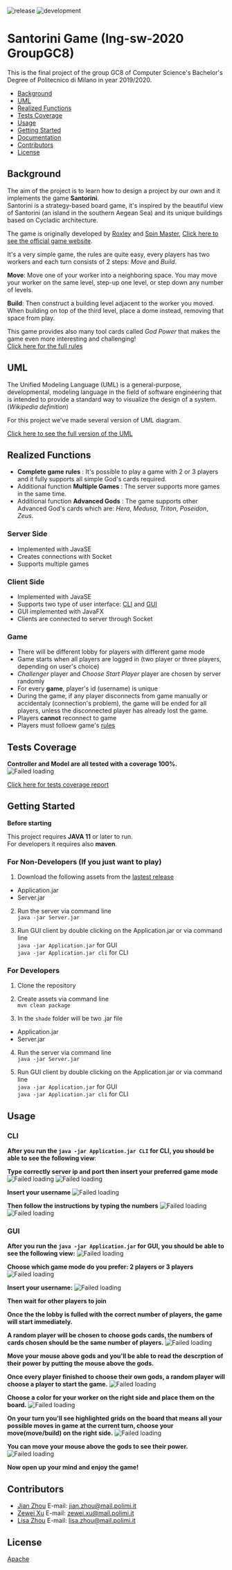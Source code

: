 ![release](https://github.com/zhou0998/ing-sw-2020-Zhou-Zhou-Xu/workflows/release/badge.svg) ![development](https://github.com/zhou0998/ing-sw-2020-Zhou-Zhou-Xu/workflows/development/badge.svg)

# Santorini Game (Ing-sw-2020 GroupGC8)

This is the final project of the group GC8 of Computer Science's Bachelor's Degree of Politecnico di Milano in year 2019/2020.

- [Background](#Background)
- [UML](#UML)
- [Realized Functions](#Realized-functions)
- [Tests Coverage](#Tests-Coverage)
- [Usage](#Usage)
- [Getting Started](#Getting-Started)
- [Documentation](https://zhou0998.github.io/ing-sw-2020-Zhou-Zhou-Xu/)
- [Contributors](#Contributors)
- [License](#License)

## Background

The aim of the project is to learn how to design a project by our own and it implements the game **Santorini**.  
Santorini is a strategy-based board game, it's inspired by the beautiful view of Santorini (an island in the southern Aegean Sea) and its unique buildings based on Cycladic architecture.

The game is originally developed by [Roxley](https://roxley.com/ "Roxley official website") and [Spin Master](http://www.spinmaster.com/ "Spin Master official website"), [Click here to see the official game website](https://roxley.com/products/santorini?currency=EUR).

It's a very simple game, the rules are quite easy, every players has two workers and each turn consists of 2 steps: *Move* and *Build*.

**Move**: Move one of your worker into a neighboring space. You may move your worker on the same level, step-up one level, or step down any number of levels.  

**Build**: Then construct a building level adjacent to the worker you moved. When building on top of the third level, place a dome instead, removing that space from play.  

This game provides also many tool cards called *God Power* that makes the game even more interesting and challenging!  
  [Click here for the full rules](/example/santoriniRules.md)


## UML

The Unified Modeling Language (UML) is a general-purpose, developmental, modeling language in the field of software engineering that is intended to provide a standard way to visualize the design of a system. (*Wikipedia definition*)  

For this project we've made several version of UML diagram.  

  [Click here to see the full version of the UML](/UML)

## Realized Functions

  - **Complete game rules** : It's possible to play a game with 2 or 3 players and it fully supports all simple God's cards required.
  - Additional function **Multiple Games** : The server supports more games in the same time.
  - Additional function **Advanced Gods** : The game supports other Advanced God's cards which are: *Hera*, *Medusa*, *Triton*, *Poseidon*, *Zeus*.

  ### Server Side
  - Implemented with JavaSE
  - Creates connections with Socket
  - Supports multiple games

  ### Client Side
  - Implemented with JavaSE
  - Supports two type of user interface: [CLI](#CLI) and [GUI](#GUI)
  - GUI implemented with JavaFX
  - Clients are connected to server through Socket

  ### Game
  - There will be different lobby for players with different game mode
  - Game starts when all players are logged in (two player or three players, depending on user's choice)
  - *Challenger* player and *Choose Start Player* player are chosen by server randomly
  - For every **game**, player's id (username) is unique
  - During the game, if any player disconnects from game manually or accidentaly (connection's problem), the game will be ended for all players, unless the disconnected player has already lost the game.
  - Players **cannot** reconnect to game
  - Players must folloew game's [rules](/example/santoriniRules.md)


## Tests Coverage

**Controller and Model are all tested with a coverage 100%.**
![Failed loading][Tests]


[Tests]:/tests/IndexScreenshot.png "Test Coverage"


[Click here for tests coverage report](htmlpreview.github.com/?https://github.com/zhou0998/ing-sw-2020-Zhou-Zhou-Xu/blob/master/tests/index.html)



## Getting Started

**Before starting**

This project requires **JAVA 11** or later to run.  
For developers it requires also **maven**.


### For Non-Developers (If you just want to play)

1. Download the following assets from the [lastest release](https://github.com/zhou0998/ing-sw-2020-Zhou-Zhou-Xu/releases)

 - Application.jar
 - Server.jar

2. Run the server via command line  
   `java -jar Server.jar`

3. Run GUI client by double clicking on the Application.jar or via command line  
   `java -jar Application.jar` for GUI  
   `java -jar Application.jar cli` for CLI


### For Developers

1. Clone the repository  

2. Create assets via command line  
   `mvn clean package`

3. In the `shade` folder will be two .jar file

- Application.jar
- Server.jar

4. Run the server via command line  
   `java -jar Server.jar`

5. Run GUI client by double clicking on the Application.jar or via command line  
   `java -jar Application.jar` for GUI  
   `java -jar Application.jar cli` for CLI



## Usage

### CLI



**After you run the `java -jar Application.jar CLI` for CLI, you should be able to see the following view**:  

**Type correctly server ip and port then insert your preferred game mode**
![Failed loading][CLI1]
![Failed loading][CLI2]

**Insert your username**
![Failed loading][CLI3]

**Then follow the instructions by typing the numbers**
![Failed loading][CLI4]
![Failed loading][CLI5]


### GUI

**After you run the `java -jar Application.jar` for GUI, you should be able to see the following view:**
![Failed loading][GUI1]

**Choose which game mode do you prefer: 2 players or 3 players**
![Failed loading][GUI2]

**Insert your username:**
![Failed loading][GUI3]

**Then wait for other players to join**
<!--- ![Failed loading][GUI4] --->

**Once the the lobby is fulled with the correct number of players, the game will start immediately.**  

**A random player will be chosen to choose gods cards, the numbers of cards chosen should be the same number of players.**
![Failed loading][GUI5]

**Move your mouse above gods and you'll be able to read the descrption of their power by putting the mouse above the gods.**
<!--- ![Failed loading][GUI6] --->

**Once every player finished to choose their own gods, a random player will choose a player to start the game.**
![Failed loading][GUI7]

**Choose a color for your worker on the right side and place them on the board.**
![Failed loading][GUI8]

**On your turn you'll see highlighted grids on the board that means all your possible moves in game at the current turn, choose your move(move/build) on the right side.**
![Failed loading][GUI9]

**You can move your mouse above the gods to see their power.**
![Failed loading][GUI10]


**Now open up your mind and enjoy the game!**


[CLI1]:/example/CLI1.png "Initial page"
[CLI2]:/example/CLI2.png "Choose mode"
[CLI3]:/example/CLI3.png "Insert username"
[CLI4]:/example/CLI4.png ""
[CLI5]:/example/CLI5.png ""

[GUI1]:/example/GUI1.png "Initial page"
[GUI2]:/example/GUI2.png "Choose mode"
[GUI3]:/example/GUI3.png "Insert username"
<!--- [GUI4]:/example/GUI4.png "Waiting for other players" --->
[GUI5]:/example/GUI5.png "Choose gods"
<!--- [GUI6]:/example/GUI6.png "Read power" --->
[GUI7]:/example/GUI7.png "Read power"
[GUI8]:/example/GUI8.png "Board view"
[GUI9]:/example/GUI9.png "Moves"
[GUI10]:/example/GUI10.png "God Power"



## Contributors

  - [Jian Zhou](https://github.com/zhou0998 "Jian's GitHub profile")
    E-mail: jian.zhou@mail.polimi.it
  - [Zewei Xu](https://github.com/xuzewei28 "Zewei's GitHub profile")
    E-mail: zewei.xu@mail.polimi.it
  - [Lisa Zhou](https://github.com/LilySana "Lisa's GitHub profile")
    E-mail: lisa.zhou@mail.polimi.it



## License

[Apache](/LICENSE)
